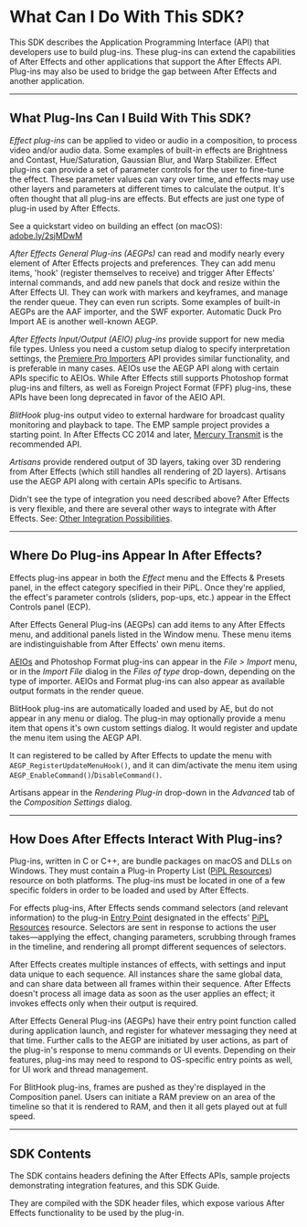 # What Can I Do With This SDK?

This SDK describes the Application Programming Interface (API) that developers use to build plug-ins. These plug-ins can extend the capabilities of After Effects and other applications that support the After Effects API. Plug-ins may also be used to bridge the gap between After Effects and another application.

---

## What Plug-Ins Can I Build With This SDK?

*Effect plug-ins* can be applied to video or audio in a composition, to process video and/or audio data. Some examples of built-in effects are Brightness and Contast, Hue/Saturation, Gaussian Blur, and Warp Stabilizer. Effect plug-ins can provide a set of parameter controls for the user to fine-tune the effect. These parameter values can vary over time, and effects may use other layers and parameters at different times to calculate the output. It's often thought that all plug-ins are effects. But effects are just one type of plug-in used by After Effects.

See a quickstart video on building an effect (on macOS): [adobe.ly/2sjMDwM](https://adobe.ly/2sjMDwM)

*After Effects General Plug-ins (AEGPs)* can read and modify nearly every element of After Effects projects and preferences. They can add menu items, 'hook' (register themselves to receive) and trigger After Effects' internal commands, and add new panels that dock and resize within the After Effects UI. They can work with markers and keyframes, and manage the render queue. They can even run scripts. Some examples of built-in AEGPs are the AAF importer, and the SWF exporter. Automatic Duck Pro Import AE is another well-known AEGP.

*After Effects Input/Output (AEIO) plug-ins* provide support for new media file types. Unless you need a custom setup dialog to specify interpretation settings, the [Premiere Pro Importers](other-integration-possibilities.md#intro-other-integration-possibilities-premiere-pro-importers) API provides similar functionality, and is preferable in many cases. AEIOs use the AEGP API along with certain APIs specific to AEIOs. While After Effects still supports Photoshop format plug-ins and filters, as well as Foreign Project Format (FPF) plug-ins, these APIs have been long deprecated in favor of the AEIO API.

*BlitHook* plug-ins output video to external hardware for broadcast quality monitoring and playback to tape. The EMP sample project provides a starting point. In After Effects CC 2014 and later, [Mercury Transmit](other-integration-possibilities.md#intro-other-integration-possibilities-mercury-transmit) is the recommended API.

*Artisans* provide rendered output of 3D layers, taking over 3D rendering from After Effects (which still handles all rendering of 2D layers). Artisans use the AEGP API along with certain APIs specific to Artisans.

Didn't see the type of integration you need described above? After Effects is very flexible, and there are several other ways to integrate with After Effects. See: [Other Integration Possibilities](other-integration-possibilities.md#intro-other-integration-possibilities).

---

## Where Do Plug-ins Appear In After Effects?

Effects plug-ins appear in both the *Effect* menu and the Effects & Presets panel, in the effect category specified in their PiPL. Once they're applied, the effect's parameter controls (sliders, pop-ups, etc.) appear in the Effect Controls panel (ECP).

After Effects General Plug-ins (AEGPs) can add items to any After Effects menu, and additional panels listed in the Window menu. These menu items are indistinguishable from After Effects' own menu items.

[AEIOs](../aeios/aeios.md#aeios-aeios) and Photoshop Format plug-ins can appear in the *File > Import* menu, or in the *Import File* dialog in the *Files of type* drop-down, depending on the type of importer. AEIOs and Format plug-ins can also appear as available output formats in the render queue.

BlitHook plug-ins are automatically loaded and used by AE, but do not appear in any menu or dialog. The plug-in may optionally provide a menu item that opens it's own custom settings dialog. It would register and update the menu item using the AEGP API.

It can registered to be called by After Effects to update the menu with `AEGP_RegisterUpdateMenuHook()`, and it can dim/activate the menu item using `AEGP_EnableCommand()`/`DisableCommand()`.

Artisans appear in the *Rendering Plug-in* drop-down in the *Advanced* tab of the *Composition Settings* dialog.

---

## How Does After Effects Interact With Plug-ins?

Plug-ins, written in C or C++, are bundle packages on macOS and DLLs on Windows. They must contain a Plug-in Property List ([PiPL Resources](pipl-resources.md#intro-pipl-resources)) resource on both platforms. The plug-ins must be located in one of a few specific folders in order to be loaded and used by After Effects.

For effects plug-ins, After Effects sends command selectors (and relevant information) to the plug-in [Entry Point](../effect-basics/entry-point.md#effect-basics-entry-point) designated in the effects' [PiPL Resources](pipl-resources.md#intro-pipl-resources) resource. Selectors are sent in response to actions the user takes—applying the effect, changing parameters, scrubbing through frames in the timeline, and rendering all prompt different sequences of selectors.

After Effects creates multiple instances of effects, with settings and input data unique to each sequence. All instances share the same global data, and can share data between all frames within their sequence. After Effects doesn't process all image data as soon as the user applies an effect; it invokes effects only when their output is required.

After Effects General Plug-ins (AEGPs) have their entry point function called during application launch, and register for whatever messaging they need at that time. Further calls to the AEGP are initiated by user actions, as part of the plug-in's response to menu commands or UI events. Depending on their features, plug-ins may need to respond to OS-specific entry points as well, for UI work and thread management.

For BlitHook plug-ins, frames are pushed as they're displayed in the Composition panel. Users can initiate a RAM preview on an area of the timeline so that it is rendered to RAM, and then it all gets played out at full speed.

---

## SDK Contents

The SDK contains headers defining the After Effects APIs, sample projects demonstrating integration features, and this SDK Guide.

They are compiled with the SDK header files, which expose various After Effects functionality to be used by the plug-in.
